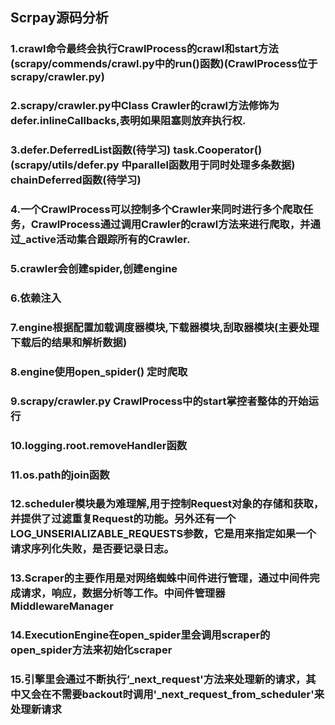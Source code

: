 ## Scrpay源码分析

### 1.crawl命令最终会执行CrawlProcess的crawl和start方法(scrapy/commends/crawl.py中的run()函数)(CrawlProcess位于scrapy/crawler.py)

### 2.scrapy/crawler.py中Class Crawler的crawl方法修饰为defer.inlineCallbacks,表明如果阻塞则放弃执行权.

### 3.defer.DeferredList函数(待学习) task.Cooperator()(scrapy/utils/defer.py 中parallel函数用于同时处理多条数据)   chainDeferred函数(待学习)

### 4.一个CrawlProcess可以控制多个Crawler来同时进行多个爬取任务，CrawlProcess通过调用Crawler的crawl方法来进行爬取，并通过_active活动集合跟踪所有的Crawler.

### 5.crawler会创建spider,创建engine

### 6.依赖注入

### 7.engine根据配置加载调度器模块,下载器模块,刮取器模块(主要处理下载后的结果和解析数据)

### 8.engine使用open_spider() 定时爬取

### 9.scrapy/crawler.py CrawlProcess中的start掌控者整体的开始运行

### 10.logging.root.removeHandler函数

### 11.os.path的join函数

### 12.scheduler模块最为难理解,用于控制Request对象的存储和获取，并提供了过滤重复Request的功能。另外还有一个LOG_UNSERIALIZABLE_REQUESTS参数，它是用来指定如果一个请求序列化失败，是否要记录日志。

### 13.Scraper的主要作用是对网络蜘蛛中间件进行管理，通过中间件完成请求，响应，数据分析等工作。中间件管理器MiddlewareManager

### 14.ExecutionEngine在open_spider里会调用scraper的open_spider方法来初始化scraper

### 15.引擎里会通过不断执行’_next_request'方法来处理新的请求，其中又会在不需要backout时调用'_next_request_from_scheduler'来处理新请求